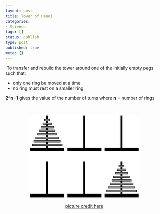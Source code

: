 ```yaml
---
layout: post
title: Tower of Hanoi
categories:
- Science
tags: []
status: publish
type: post
published: true
meta: {}
---
```

<p align="left"> To transfer and rebuild the tower around one of the initially empty pegs such that:</p>

<ul>
	<li>only one ring be moved at a time</li>
	<li>no ring must rest on a smaller ring</li>
</ul>
<p align="left"><strong>2^n -1</strong> gives the value of the number of turns where <strong>n</strong> = number of rings</p>
<p align="left">&nbsp;</p>
<p align="center"><img src="/img/hanoi_tower.gif" /></p>
<p align="center"><a href="http://www.mactech.com/articles/mactech/Vol.02/02.01/Towers/img002.gif">picture credit here</a></p>
